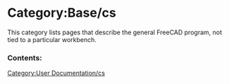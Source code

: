 # Category:Base/cs
This category lists pages that describe the general FreeCAD program, not tied to a particular workbench.

### Contents:

[Category:User Documentation/cs](Category:User_Documentation/cs.md)
